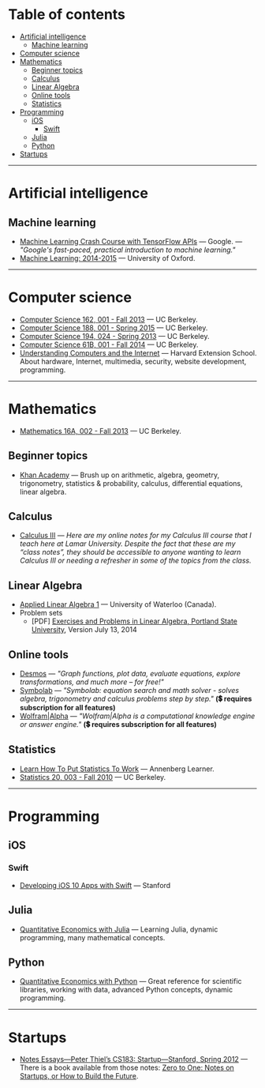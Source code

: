 # Table of contents

<!-- vim-markdown-toc GFM -->

* [Artificial intelligence](#artificial-intelligence)
    * [Machine learning](#machine-learning)
* [Computer science](#computer-science)
* [Mathematics](#mathematics)
    * [Beginner topics](#beginner-topics)
    * [Calculus](#calculus)
    * [Linear Algebra](#linear-algebra)
    * [Online tools](#online-tools)
    * [Statistics](#statistics)
* [Programming](#programming)
    * [iOS](#ios)
        * [Swift](#swift)
    * [Julia](#julia)
    * [Python](#python)
* [Startups](#startups)

<!-- vim-markdown-toc -->

---

# Artificial intelligence
## Machine learning
- [Machine Learning Crash Course with TensorFlow APIs](https://developers.google.com/machine-learning/crash-course/) — Google. — *"Google's fast-paced, practical introduction to machine learning."*
- [Machine Learning: 2014-2015](https://www.cs.ox.ac.uk/people/nando.defreitas/machinelearning/) — University of Oxford.

---

# Computer science
- [Computer Science 162, 001 - Fall 2013](https://archive.org/details/ucberkeley-webcast-PL-XXv-cvA_iDrt_oPWfQ4-fjHm2KSSOPq) — UC Berkeley.
- [Computer Science 188, 001 - Spring 2015](https://archive.org/details/ucberkeley-webcast-PL-XXv-cvA_iA4YSaTMfF_K_wvrKAY2H8u) — UC Berkeley.
- [Computer Science 194, 024 - Spring 2013](https://archive.org/details/ucberkeley-webcast-PL-XXv-cvA_iB_5Q8G8kW5idSwNmXypmQE) — UC Berkeley.
- [Computer Science 61B, 001 - Fall 2014](https://archive.org/details/ucberkeley-webcast-PL-XXv-cvA_iDVox3OKFhF4LxMHqpi2GS2) — UC Berkeley.
- [Understanding Computers and the Internet](http://computerscience1.tv/2011/spring/) — Harvard Extension School. About hardware, Internet, multimedia, security, website development, programming.

---

# Mathematics
- [Mathematics 16A, 002 - Fall 2013](https://archive.org/details/ucberkeley-webcast-PL-XXv-cvA_iCCCqDD9uTufr5I3Xtr3szk) — UC Berkeley.

## Beginner topics
- [Khan Academy](https://www.khanacademy.org/) — Brush up on arithmetic, algebra, geometry, trigonometry, statistics & probability, calculus, differential equations, linear algebra.

## Calculus
- [Calculus III](http://tutorial.math.lamar.edu/Classes/CalcIII/CalcIII.aspx) — *Here are my online notes for my Calculus III course that I teach here at Lamar University. Despite the fact that these are my “class notes”, they should be accessible to anyone wanting to learn Calculus III or needing a refresher in some of the topics from the class.*

## Linear Algebra
- [Applied Linear Algebra 1](https://open.math.uwaterloo.ca/4?gid=314) — University of Waterloo (Canada).
- Problem sets
    - [PDF] [Exercises and Problems in Linear Algebra, Portland State University](https://web.pdx.edu/~erdman/LINALG/Linalg_pdf.pdf), Version July 13, 2014

## Online tools
- [Desmos](https://www.desmos.com/) — *"Graph functions, plot data, evaluate equations, explore transformations, and much more – for free!"*
- [Symbolab](https://www.symbolab.com/) — *"Symbolab: equation search and math solver - solves algebra, trigonometry and calculus problems step by step."* **(:heavy_dollar_sign: requires subscription for all features)**
- [Wolfram|Alpha](https://www.wolframalpha.com/) — *"Wolfram|Alpha is a computational knowledge engine or answer engine."* **(:heavy_dollar_sign: requires subscription for all features)**

## Statistics
- [Learn How To Put Statistics To Work](http://www.learner.org/courses/againstallodds/) — Annenberg Learner.
- [Statistics 20, 003 - Fall 2010](https://archive.org/details/ucberkeley-webcast-PLFCCED623A3AB020F) — UC Berkeley.

---

# Programming

## iOS
### Swift
- [Developing iOS 10 Apps with Swift](https://itunes.apple.com/us/course/developing-ios-10-apps-with-swift/id1198467120?ign-mpt=uo%3D8) — Stanford

## Julia
- [Quantitative Economics with Julia](https://lectures.quantecon.org/jl/) — Learning Julia, dynamic programming, many mathematical concepts.

## Python
- [Quantitative Economics with Python](https://lectures.quantecon.org/py/) — Great reference for scientific libraries, working with data, advanced Python concepts, dynamic programming.

---

# Startups
- [Notes Essays—Peter Thiel’s CS183: Startup—Stanford, Spring 2012](http://blakemasters.com/peter-thiels-cs183-startup) — There is a book available from those notes: [Zero to One: Notes on Startups, or How to Build the Future](https://amzn.to/2I6AlDJ).
